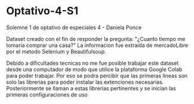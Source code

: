 # Optativo-4-S1
Solemne 1 de optativo de especiales 4 - Daniela Ponce

Dataset creado con el fin de responder la pregunta: "¿Cuanto tiempo me tomaria comprar una casa?" La informacion fue extraida de mercadoLibre por el metodo Selenium y Beautifulsoup.

Debido a dificultades tecnicas no me fue posible trabajar este dataset desde una computador de modo que utilice la plataforma Google Colab para poder trabajar. Por eso se podra percibir que las primeras lineas son solo las librerias para poder instalar las extenciones necesarias. 
Posteriormente se llaman a estas librerias pertinentes y se inician las primeras configuraciones de uso


